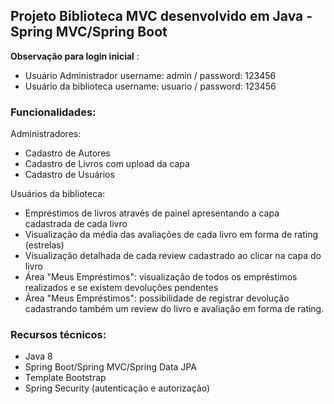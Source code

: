 ## Projeto Biblioteca MVC desenvolvido em Java - Spring MVC/Spring Boot

 **Observação para login inicial** :
 - Usuário Administrador
 username: admin / password: 123456
 - Usuário da biblioteca
 username: usuario / password: 123456

### Funcionalidades:

Administradores:
- Cadastro de Autores
- Cadastro de Livros com upload da capa
- Cadastro de Usuários

Usuários da biblioteca:
- Empréstimos de livros através de painel apresentando a capa cadastrada de cada livro
- Visualização da média das avaliações de cada livro em forma de rating (estrelas)
- Visualização detalhada de cada review cadastrado ao clicar na capa do livro
- Área "Meus Empréstimos": visualização de todos os empréstimos realizados e se existem devoluções pendentes
- Área "Meus Empréstimos": possibilidade de registrar devolução cadastrando também um review do livro e avaliação em forma de rating.


 


### Recursos técnicos:

- Java 8
- Spring Boot/Spring MVC/Spring Data JPA
- Template Bootstrap
- Spring Security (autenticação e autorização)
